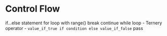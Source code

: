 # Control Flow

if…else statement
for loop with range()
break
continue
while loop - 
Ternery operator - ```value_if_true if condition else value_if_false```
pass
